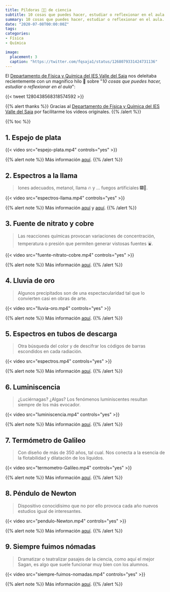 ```yaml
---
title: Píldoras 💊💊 de ciencia
subtitle: 10 cosas que puedes hacer, estudiar o reflexionar en el aula
summary: 10 cosas que puedes hacer, estudiar o reflexionar en el aula.
date: "2020-07-08T00:00:00Z"
tags:
categories:
- Física
- Química

image:
  placement: 3
  caption: "https://twitter.com/fqsaja1/status/1268079331424731136"
---
```


El [Departamento de Física y Química del IES Valle del Saja](http://www.fqsaja.com) nos deleitaba recientemente con un magnífico hilo 🧵 sobre "*10 cosas que puedes hacer, estudiar o reflexionar en el aula*":

{{< tweet 1280438568318574592 >}}

{{% alert thanks %}}
Gracias al [Departamento de Física y Química del IES Valle del Saja](http://www.fqsaja.com) por facilitarme los vídeos originales.
{{% /alert %}}

{{% toc %}}

## 1. Espejo de plata
{{< video src="espejo-plata.mp4" controls="yes" >}}

{{% alert note %}}
Más información [aquí](http://www.fqsaja.com/?portfolio_page=espejo-de-plata).
{{% /alert %}}

## 2. Espectros a la llama
> Iones adecuados, metanol, llama 🔥 y ... fuegos artificiales 🎆🎇.

{{< video src="espectros-llama.mp4" controls="yes" >}}

{{% alert note %}}
Más información [aquí](http://www.fqsaja.com/?portfolio_page=espectros-atomicos-ii) y [aquí](https://www.usgs.gov/media/images/what-minerals-produce-colors-fireworks).
{{% /alert %}}

## 3. Fuente de nitrato y cobre
> Las reacciones químicas provocan variaciones de concentración, temperatura o presión que permiten generar vistosas fuentes ⛲.

{{< video src="fuente-nitrato-cobre.mp4" controls="yes" >}}

{{% alert note %}}
Más información [aquí](http://www.fqsaja.com/?portfolio_page=nitrato-vs-cobre).
{{% /alert %}}

## 4. Lluvia de oro
> Algunos precipitados son de una espectacularidad tal que lo convierten casi en obras de arte.

{{< video src="lluvia-oro.mp4" controls="yes" >}}

{{% alert note %}}
Más información [aquí](http://www.fqsaja.com/?portfolio_page=lluvia-de-oro).
{{% /alert %}}

## 5. Espectros en tubos de descarga
> Otra búsqueda del color y de descifrar los códigos de barras escondidos en cada radiación.

{{< video src="espectros.mp4" controls="yes" >}}

{{% alert note %}}
Más información [aquí](http://www.fqsaja.com/?portfolio_page=espectros-atomicos-i).
{{% /alert %}}

## 6. Luminiscencia
> ¿Luciérnagas? ¿Algas? Los fenómenos luminiscentes resultan siempre de los más evocador.

{{< video src="luminiscencia.mp4" controls="yes" >}}

{{% alert note %}}
Más información [aquí](http://www.fqsaja.com/?portfolio_page=quimioluminiscencia).
{{% /alert %}}

## 7. Termómetro de Galileo
> Con diseño de más de 350 años, tal cual. Nos conecta a la esencia de la flotabilidad y dilatación de los líquidos.

{{< video src="termometro-Galileo.mp4" controls="yes" >}}

{{% alert note %}}
Más información [aquí](http://www.fqsaja.com/?portfolio_page=termometro-de-galileo).
{{% /alert %}}

## 8. Péndulo de Newton
> Dispositivo conocidísimo que no por ello provoca cada año nuevos estudios igual de interesantes.

{{< video src="pendulo-Newton.mp4" controls="yes" >}}

{{% alert note %}}
Más información [aquí](http://www.fqsaja.com/?portfolio_page=pendulo-de-newton).
{{% /alert %}}

## 9. Siempre fuimos nómadas
> Dramatizar o teatralizar pasajes de la ciencia, como aquí el mejor Sagan, es algo que suele funcionar muy bien con los alumnos.

{{< video src="siempre-fuimos-nomadas.mp4" controls="yes" >}}

{{% alert note %}}
Más información [aquí](http://www.fqsaja.com/?portfolio_page=termometro-de-galileo).
{{% /alert %}}
